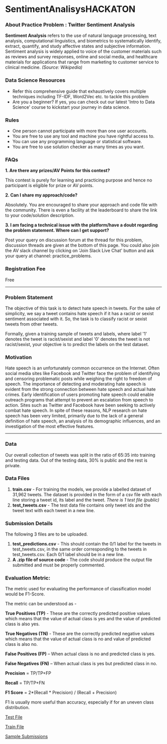 # SentimentAnalisysHACKATON
### About Practice Problem : Twitter Sentiment Analysis
**Sentiment Analysis** refers to the use of natural language processing, text analysis, computational linguistics, and biometrics to systematically identify, extract, quantify, and study affective states and subjective information. Sentiment analysis is widely applied to voice of the customer materials such as reviews and survey responses, online and social media, and healthcare materials for applications that range from marketing to customer service to clinical medicine. *(Source: Wikipedia)*

### Data Science Resources
- Refer this comprehensive guide that exhaustively covers multiple techniques including TF-IDF, Word2Vec etc. to tackle this problem
- Are you a beginner? If yes, you can check out our latest 'Intro to Data Science' course to kickstart your journey in data science.

### Rules
- One person cannot participate with more than one user accounts.
- You are free to use any tool and machine you have rightful access to.
- You can use any programming language or statistical software.
- You are free to use solution checker as many times as you want.

### FAQs
**1. Are there any prizes/AV Points for this contest?**

This contest is purely for learning and practicing purpose and hence no participant is eligible for prize or AV points.

**2. Can I share my approach/code?**

Absolutely. You are encouraged to share your approach and code file with the community. There is even a facility at the leaderboard to share the link to your code/solution description.

**3. I am facing a technical issue with the platform/have a doubt regarding the problem statement. Where can I get support?**

Post your query on discussion forum at the thread for this problem, discussion threads are given at the bottom of this page. You could also join the AV slack channel by clicking on 'Join Slack Live Chat' button and ask your query at channel: practice_problems.

### Registration Fee
Free

___

### Problem Statement
The objective of this task is to detect hate speech in tweets. For the sake of simplicity, we say a tweet contains hate speech if it has a racist or sexist sentiment associated with it. So, the task is to classify racist or sexist tweets from other tweets.

Formally, given a training sample of tweets and labels, where label '1' denotes the tweet is racist/sexist and label '0' denotes the tweet is not racist/sexist, your objective is to predict the labels on the test dataset.

### Motivation
Hate  speech  is  an  unfortunately  common  occurrence  on  the  Internet.  Often social media sites like Facebook and Twitter face the problem of identifying and censoring  problematic  posts  while weighing the right to freedom of speech. The  importance  of  detecting  and  moderating hate  speech  is  evident  from  the  strong  connection between hate speech and actual hate crimes. Early identification of users promoting  hate  speech  could  enable  outreach  programs that attempt to prevent an escalation from speech to action. Sites such as Twitter and Facebook have been seeking  to  actively  combat  hate  speech. In spite of these reasons, NLP research on hate speech has been very limited, primarily due to the lack of a general definition of hate speech, an analysis of its demographic influences, and an investigation of the most effective features.

___

### Data
Our overall collection of tweets was split in the ratio of 65:35 into training and testing data. Out of the testing data, 30% is public and the rest is private.

### Data Files
1. **train.csv** - For training the models, we provide a labelled dataset of 31,962 tweets. The dataset is provided in the form of a csv file with each line storing a tweet id, its label and the tweet.
*There is 1 test file (public)*
2. **test_tweets.csv** - The test data file contains only tweet ids and the tweet text with each tweet in a new line.
 
### Submission Details
The following 3 files are to be uploaded.
1. **test_predictions.csv** - This should contain the 0/1 label for the tweets in test_tweets.csv, in the same order corresponding to the tweets in test_tweets.csv. Each 0/1 label should be in a new line.
2. **A .zip file of source code** - The code should produce the output file submitted and must be properly commented.
 

### Evaluation Metric:
The metric used for evaluating the performance of classification model would be F1-Score.

The metric can be understood as -

**True Positives (TP)** - These are the correctly predicted positive values which means that the value of actual class is yes and the value of predicted class is also yes.

**True Negatives (TN)** - These are the correctly predicted negative values which means that the value of actual class is no and value of predicted class is also no.

**False Positives (FP)** – When actual class is no and predicted class is yes.

**False Negatives (FN)** – When actual class is yes but predicted class in no.

**Precision** = TP/TP+FP

**Recall** = TP/TP+FN

**F1 Score** = 2*(Recall * Precision) / (Recall + Precision)

F1 is usually more useful than accuracy, especially if for an uneven class distribution.

[Test File](https://datahack.analyticsvidhya.com/contest/practice-problem-twitter-sentiment-analysis/download/test-file)

[Train File](https://datahack.analyticsvidhya.com/contest/practice-problem-twitter-sentiment-analysis/download/train-file)

[Sample Submissions](https://datahack.analyticsvidhya.com/contest/practice-problem-twitter-sentiment-analysis/download/sample-submission)
